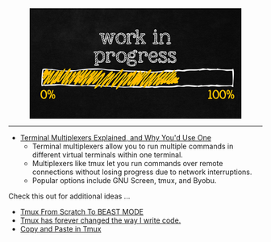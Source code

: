 <!--
Maintainer:   jeffskinnerbox@yahoo.com / www.jeffskinnerbox.me
Version:      0.0.1
-->


<div align="center">
<img src="https://raw.githubusercontent.com/jeffskinnerbox/blog/main/content/images/banners-bkgrds/work-in-progress.jpg" title="These materials require additional work and are not ready for general use." align="center" width=420px height=219px>
</div>


---------------


* [Terminal Multiplexers Explained, and Why You'd Use One](https://www.howtogeek.com/terminal-multiplexers-explained/)
  * Terminal multiplexers allow you to run multiple commands in different virtual terminals within one terminal.
  * Multiplexers like tmux let you run commands over remote connections without losing progress due to network interruptions.
  * Popular options include GNU Screen, tmux, and Byobu.


Check this out for additional ideas ...
* [Tmux From Scratch To BEAST MODE](https://www.youtube.com/watch?v=GH3kpsbbERo)
* [Tmux has forever changed the way I write code.](https://www.youtube.com/watch?v=DzNmUNvnB04)
* [Copy and Paste in Tmux](https://www.rockyourcode.com/copy-and-paste-in-tmux/)

